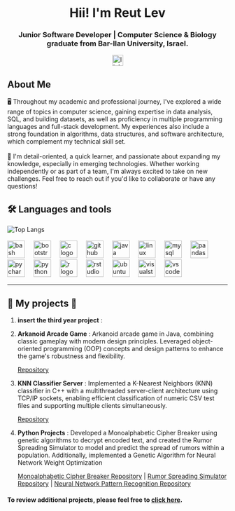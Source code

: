 
<h1 align="center"> Hii! I'm Reut Lev </h1>
<h3 align="center">Junior Software Developer | Computer Science & Biology graduate from Bar-Ilan University, Israel.</h3>
<div align="center">
  <a href="put linkdin link" target="_blank">
    <img src="https://img.shields.io/static/v1?message=LinkedIn&logo=linkedin&label=myprofile&color=0077B5&logoColor=white&labelColor=&style=for-the-badge" height="25" alt="linkedin logo"  />
  </a>
</div>


<h2 align="left"> About Me</h2>


<p align="left">🖥️  Throughout my academic and professional journey, I've explored a wide range of topics in computer science, gaining expertise in data analysis, SQL, and building datasets, as well as proficiency in multiple programming languages and full-stack development. My experiences also include a strong foundation in algorithms, data structures, and software architecture, which complement my technical skill set. <br><br>🌟  I'm detail-oriented, a quick learner, and passionate about expanding my knowledge, especially in emerging technologies. Whether working independently or as part of a team, I'm always excited to take on new challenges. Feel free to reach out if you'd like to collaborate or have any questions! </p>


<h2 align="left">🛠️ Languages and tools</h2>
<div align="left">
  <img src="https://github-readme-stats.vercel.app/api/top-langs/?username=reutlev98&layout=compact&hide=html,css&bg_color=0d1117&title_color=ff69b4&text_color=ffffff&icon_color=79ff97&border_color=ffffff" alt="Top Langs">
</div>

<br>
<div align="left">
  <img src="https://cdn.jsdelivr.net/gh/devicons/devicon/icons/bash/bash-original.svg" height="40" alt="bash logo"  />
  <img width="12" />
  <img src="https://cdn.jsdelivr.net/gh/devicons/devicon/icons/bootstrap/bootstrap-original.svg" height="40" alt="bootstrap logo"  />
  <img width="12" />
  <img src="https://cdn.jsdelivr.net/gh/devicons/devicon/icons/c/c-original.svg" height="40" alt="c logo"  />
  <img width="12" />
  <img src="https://cdn.jsdelivr.net/gh/devicons/devicon/icons/github/github-original.svg" height="40" alt="github logo"  />
  <img width="12" />
  <img src="https://cdn.jsdelivr.net/gh/devicons/devicon/icons/java/java-original.svg" height="40" alt="java logo"  />
  <img width="12" />
  <img src="https://cdn.jsdelivr.net/gh/devicons/devicon/icons/linux/linux-original.svg" height="40" alt="linux logo"  />
  <img width="12" />
  <img src="https://cdn.jsdelivr.net/gh/devicons/devicon/icons/mysql/mysql-original.svg" height="40" alt="mysql logo"  />
  <img width="12" />
  <img src="https://cdn.jsdelivr.net/gh/devicons/devicon/icons/pandas/pandas-original.svg" height="40" alt="pandas logo"  />
  <img width="12" />
  <img src="https://cdn.jsdelivr.net/gh/devicons/devicon/icons/pycharm/pycharm-original.svg" height="40" alt="pycharm logo"  />
  <img width="12" />
  <img src="https://cdn.jsdelivr.net/gh/devicons/devicon/icons/python/python-original.svg" height="40" alt="python logo"  />
  <img width="12" />
  <img src="https://cdn.jsdelivr.net/gh/devicons/devicon/icons/r/r-original.svg" height="40" alt="r logo"  />
  <img width="12" />
  <img src="https://cdn.jsdelivr.net/gh/devicons/devicon/icons/rstudio/rstudio-original.svg" height="40" alt="rstudio logo"  />
  <img width="12" />
  <img src="https://cdn.jsdelivr.net/gh/devicons/devicon/icons/ubuntu/ubuntu-plain.svg" height="40" alt="ubuntu logo"  />
  <img width="12" />
  <img src="https://cdn.jsdelivr.net/gh/devicons/devicon/icons/visualstudio/visualstudio-plain.svg" height="40" alt="visualstudio logo"  />
  <img width="12" />
  <img src="https://cdn.jsdelivr.net/gh/devicons/devicon/icons/vscode/vscode-original.svg" height="40" alt="vscode logo"  />
</div>


------
<h2 align="left">📘  My projects 📘</h2>



1. **insert the third year project** : 
  
2. **Arkanoid Arcade Game** : Arkanoid arcade game in Java, combining classic gameplay with modern design principles. Leveraged object-oriented programming (OOP) concepts and design patterns to enhance the game's robustness and flexibility.

   [Repository](https://github.com/reutlev98/Arkanoid-Game.git)

3. **KNN Classifier Server** : Implemented a K-Nearest Neighbors (KNN) classifier in C++ with a multithreaded server-client architecture using TCP/IP sockets, enabling efficient classification of numeric CSV test files and supporting multiple clients simultaneously.

   [Repository](https://github.com/reutlev98/KNN-Classifier-Server.git)

4. **Python Projects** : Developed a Monoalphabetic Cipher Breaker using genetic algorithms to decrypt encoded text, and created the Rumor Spreading Simulator to model and predict the spread of rumors within a population. Additionally, implemented a Genetic Algorithm for Neural Network Weight Optimization

   [Monoalphabetic Cipher Breaker Repository](https://github.com/reutlev98/Monoalphabetic-Cipher-Breaker-Genetic-Algorithm.git) | [Rumor Spreading Simulator Repository](https://github.com/reutlev98/Spreading-Rumor-Simulator.git) | [Neural Network Pattern Recognition Repository](https://github.com/reutlev98/Neural-Network-Pattern-Recognition.git)

#### To review additional projects, please feel free to [click here](https://github.com/reutlev98?tab=repositories).
